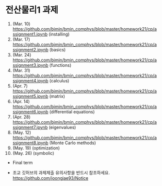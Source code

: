 
# 전산물리1 과제

1. (Mar. 10) https://github.com/bjmin/bmin_comphys/blob/master/homework21/cp/assignment1.ipynb (installing)
2. (Mar. 17) https://github.com/bjmin/bmin_comphys/blob/master/homework21/cp/assignment2.ipynb (basics)
3. (Mar. 24) https://github.com/bjmin/bmin_comphys/blob/master/homework21/cp/assignment3.ipynb (functions)
4. (Mar. 31) https://github.com/bjmin/bmin_comphys/blob/master/homework21/cp/assignment4.ipynb (calculus)
5. (Apr. 7) https://github.com/bjmin/bmin_comphys/blob/master/homework21/cp/assignment5.ipynb (matrix)
6. (Apr. 14) https://github.com/bjmin/bmin_comphys/blob/master/homework21/cp/assignment6.ipynb (differential equations)
7. (Apr. 28) https://github.com/bjmin/bmin_comphys/blob/master/homework21/cp/assignment7.ipynb (eigenvalues)
8. (May. 12) https://github.com/bjmin/bmin_comphys/blob/master/homework21/cp/assignment8.ipynb (Monte Carlo methods)
9. (May. 19) (optimization)
10. (May. 26) (symbolic)

* Final term

* 조교 깃허브의 과제제출 유의사항을 반드시 참조하세요.  https://github.com/joongjae93/Notice
